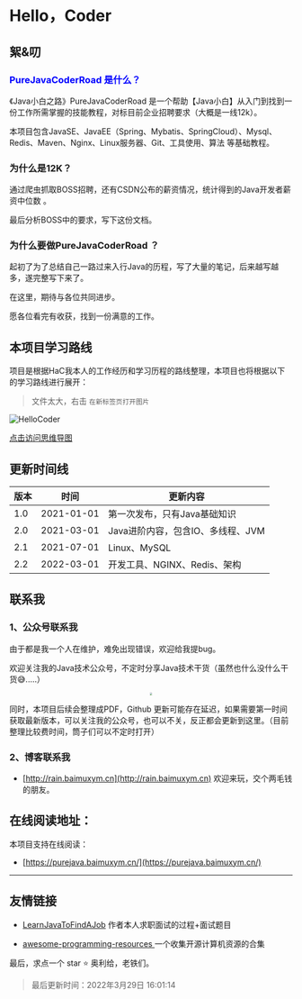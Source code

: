 # Hello，Coder



## 絮&叨

### <font color=blue>PureJavaCoderRoad 是什么？</font>

《Java小白之路》PureJavaCoderRoad 是一个帮助【Java小白】从入门到找到一份工作所需掌握的技能教程，对标目前企业招聘要求（大概是一线12k）。 

本项目包含JavaSE、JavaEE（Spring、Mybatis、SpringCloud）、Mysql、Redis、Maven、Nginx、Linux服务器、Git、工具使用、算法 等基础教程。

### 为什么是12K？

通过爬虫抓取BOSS招聘，还有CSDN公布的薪资情况，统计得到的Java开发者薪资中位数 。

最后分析BOSS中的要求，写下这份文档。



### 为什么要做PureJavaCoderRoad ？
起初了为了总结自己一路过来入行Java的历程，写了大量的笔记，后来越写越多，遂完整写下来了。



在这里，期待与各位共同进步。



愿各位看完有收获，找到一份满意的工作。



## 本项目学习路线 

项目是根据HaC我本人的工作经历和学习历程的路线整理，本项目也将根据以下的学习路线进行展开：

> 文件太大，右击 `在新标签页打开图片`

![HelloCoder](https://cdn.jsdelivr.net/gh/DogerRain/image@main/img/20210311-HelloCoder.png)

<a href = "https://cdn.jsdelivr.net/gh/DogerRain/image@main/img/20210311-HelloCoder.png" target="_blank">点击访问思维导图</a>

## 更新时间线

| 版本 | 时间       | 更新内容                          |
| ---- | ---------- | --------------------------------- |
| 1.0  | 2021-01-01 | 第一次发布，只有Java基础知识      |
| 2.0  | 2021-03-01 | Java进阶内容，包含IO、多线程、JVM |
| 2.1  | 2021-07-01 | Linux、MySQL                      |
| 2.2  | 2022-03-01 | 开发工具、NGINX、Redis、架构      |



## 联系我

### 1、公众号联系我

由于都是我一个人在维护，难免出现错误，欢迎给我提bug。

欢迎关注我的Java技术公众号，不定时分享Java技术干货（虽然也什么没什么干货😅.....）

<div align="center"> <img src="https://cdn.jsdelivr.net/gh/DogerRain/image@main/Home/wuli_HelloCoder.png"  style="zoom:30%;"></img> </div>

 

同时，本项目后续会整理成PDF，Github 更新可能存在延迟，如果需要第一时间获取最新版本，可以关注我的公众号，也可以不关，反正都会更新到这里。（目前整理比较费时间，筒子们可以不定时打开）



### 2、博客联系我

- [http://rain.baimuxym.cn](http://rain.baimuxym.cn) 欢迎来玩，交个两毛钱的朋友。





## 在线阅读地址：

本项目支持在线阅读：

- [https://purejava.baimuxym.cn/](https://purejava.baimuxym.cn/)



---
## 友情链接
- [LearnJavaToFindAJob](https://github.com/DogerRain/LearnJavaToFindAJob)  作者本人求职面试的过程+面试题目

- [awesome-programming-resources ](https://github.com/DogerRain/awesome-programming-resources)一个收集开源计算机资源的合集

最后，求点一个 star :star: 奥利给，老铁们。

> 最后更新时间：2022年3月29日 16:01:14


